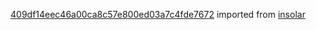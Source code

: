 [409df14eec46a00ca8c57e800ed03a7c4fde7672](https://github.com/insolar/insolar/commit/409df14eec46a00ca8c57e800ed03a7c4fde7672) imported from [insolar](https://github.com/insolar/insolar)
